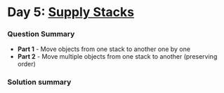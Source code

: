 # Day 5: [Supply Stacks](https://adventofcode.com/2022/day/5)

### Question Summary
- **Part 1** - Move objects from one stack to another one by one
- **Part 2** - Move multiple objects from one stack to another (preserving order)

### Solution summary 

